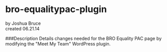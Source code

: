 bro-equalitypac-plugin
======================
by Joshua Bruce  
created 06.21.14  

###Description
Details changes needed for the BRO Equality PAC page by modifying the "Meet My Team" WordPress plugin.

